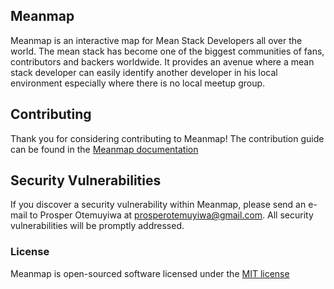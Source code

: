 ## Meanmap

Meanmap is an interactive map for Mean Stack Developers all over the world. The mean stack has become one of the biggest communities of fans, contributors and backers worldwide. It provides an avenue where a mean stack developer can easily identify another developer in his local environment especially where there is no local meetup group.

## Contributing

Thank you for considering contributing to Meanmap! The contribution guide can be found in the [Meanmap documentation](http://laravel.com/docs/contrib)

## Security Vulnerabilities
If you discover a security vulnerability within Meanmap, please send an e-mail to Prosper Otemuyiwa at prosperotemuyiwa@gmail.com. All security vulnerabilities will be promptly addressed.

### License
Meanmap is open-sourced software licensed under the [MIT license](http://opensource.org/licenses/MIT)